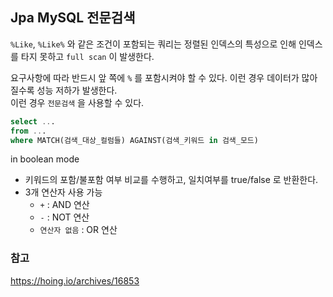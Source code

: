 ## Jpa MySQL 전문검색

`%Like`, `%Like%` 와 같은 조건이 포함되는 쿼리는 정렬된 인덱스의 특성으로 인해 인덱스를 타지 못하고 `full scan` 이 발생한다.<br/>

요구사항에 따라 반드시 앞 쪽에 `%` 를 포함시켜야 할 수 있다. 이런 경우 데이터가 많아질수록 성능 저하가 발생한다.<br/>
이런 경우 `전문검색` 을 사용할 수 있다.

```sql
select ...
from ...
where MATCH(검색_대상_컬럼들) AGAINST(검색_키워드 in 검색_모드)
```

in boolean mode
- 키워드의 포함/불포함 여부 비교를 수행하고, 일치여부를 true/false 로 반환한다.
- 3개 연산자 사용 가능
  - `+` : AND 연산
  - `-` : NOT 연산
  - `연산자 없음` : OR 연산



### 참고
https://hoing.io/archives/16853